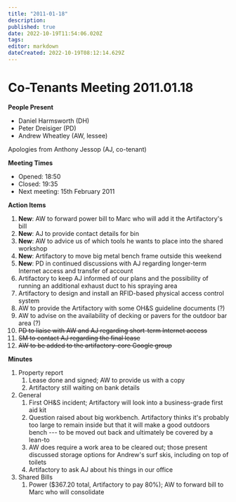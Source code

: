 ```yaml
---
title: "2011-01-18"
description: 
published: true
date: 2022-10-19T11:54:06.020Z
tags: 
editor: markdown
dateCreated: 2022-10-19T08:12:14.629Z
---
```


# Co-Tenants Meeting 2011.01.18

**People Present**

-   Daniel Harmsworth (DH)
-   Peter Dreisiger (PD)
-   Andrew Wheatley (AW, lessee)

Apologies from Anthony Jessop (AJ, co-tenant)

**Meeting Times**

-   Opened: 18:50
-   Closed: 19:35
-   Next meeting: 15th February 2011

**Action Items**

1.  **New**: AW to forward power bill to Marc who will add it the Artifactory's bill
2.  **New**: AJ to provide contact details for bin
3.  **New**: AW to advice us of which tools he wants to place into the shared workshop
4.  **New**: Artifactory to move big metal bench frame outside this weekend
5.  **New**: PD in continued discussions with AJ regarding longer-term Internet access and transfer of account
6.  Artifactory to keep AJ informed of our plans and the possibility of running an additional exhaust duct to his spraying area
7.  Artifactory to design and install an RFID-based physical access control system
8.  AW to provide the Artifactory with some OH&S guideline documents (?)
9.  AW to advise on the availability of decking or pavers for the outdoor bar area (?)
10. <s>PD to liaise with AW and AJ regarding short-term Internet access</s>
11. <s>SM to contact AJ regarding the final lease</s>
12. <s>AW to be added to the artifactory-core Google group</s>

**Minutes**

1.  Property report
    1.  Lease done and signed; AW to provide us with a copy
    2.  Artifactory still waiting on bank details
2.  General
    1.  First OH&S incident; Artifactory will look into a business-grade first aid kit
    2.  Question raised about big workbench. Artifactory thinks it's probably too large to remain inside but that it will make a good outdoors bench --- to be moved out back and ultimately be covered by a lean-to
    3.  AW does require a work area to be cleared out; those present discussed storage options for Andrew's surf skis, including on top of toilets
    4.  Artifactory to ask AJ about his things in our office
3.  Shared Bills
    1.  Power (\$367.20 total, Artifactory to pay 80%); AW to forward bill to Marc who will consolidate
